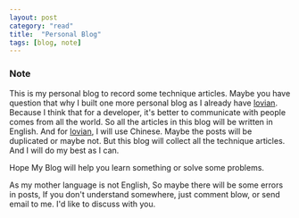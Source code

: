 ```yaml
---
layout: post
category: "read"
title:  "Personal Blog"
tags: [blog, note]
---
```

### Note

This is my personal blog to record some technique articles. 
Maybe you have question that why I built one more personal blog as I already have [lovian](www.lovian.org). Because I think that for a developer, it's better to communicate with people comes from all the world. So all the articles in this blog will be written in English. And for  [lovian](www.lovian.org), I will use Chinese. Maybe the posts will be duplicated or maybe not. But this blog will collect all the technique articles. And I will do my best as I can.

Hope My Blog will help you learn something or solve some problems.

As my mother language is not English, So maybe there will be some errors in posts, If you don't understand somewhere, just comment blow, or send email to me. I'd like to discuss with you.





